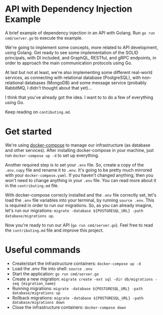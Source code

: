 # API with Dependency Injection Example

A brief example of dependency injection in an API with Golang.
Run `go run cmd/server.go` to execute the example.

We're going to implement some concepts, more related to API development, using Golang.
Get ready to see some implementation of the SOLID principals, with DI included, and GraphQL, RESTful, and gRPC endpoints, in order to approach the main communication protocols using Go.

At last but not at least, we're also implementing some different real-world services, as connecting with relational database (PostgreSQL), with non-relational databases (MongoDB) and some message service (probably RabbitMQ, I didn't thought about that yet)...

I think that you've already got the idea. I want to to do a few of everything using Go.

Keep reading on `contibuting.md`.

# Get started

We're using [docker-compose](https://docs.docker.com/compose/) to manage our infrastructure (as database and other services). After installing docker-compose in your machine, just run `docker-compose up -d` to set up everything.

Another required step is to set your `.env` file. So, create a copy of the `.env.copy` file and rename it to `.env`. It's going to be pretty much mirrored with your `docker-compose.yaml`. If you haven't changed anything, then you won't need to change anything in your `.env` file. You can read more about it in the `contributing.md` file.

With docker-compose correcly installed and the `.env` file correctly set, let's load the `.env` file variables into your terminal, by running `source .env`. This is required in order to run our migrations. So, as you can already imagine, let's run our migrations: `migrate -database ${POSTGRESQL_URL} -path database/migrations up`.

Now you're ready to run our API (`go run cmd/server.go`).
Feel free to read the `contributing.md` file and improve this project.

# Useful commands

- Create/start the infrastructure containers: `docker-compose up -d`
- Load the .env file into shell: `source .env`
- Start the application: `go run cmd/server.go`
- Create a new migration: `migrate create -ext sql -dir db/migrations -seq {migration_name}`
- Running migrations: `migrate -database ${POSTGRESQL_URL} -path database/migrations up`
- Rollback migrations: `migrate -database ${POSTGRESQL_URL} -path database/migrations down`
- Close the infrastructure containers: `docker-compose down`
